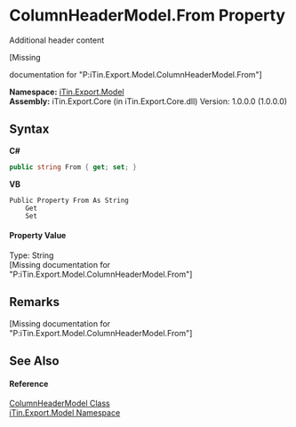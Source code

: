 # ColumnHeaderModel.From Property 
Additional header content 

\[Missing <summary> documentation for "P:iTin.Export.Model.ColumnHeaderModel.From"\]

**Namespace:**&nbsp;<a href="ef57ffcc-e95e-b212-5a46-9aa6f5a3511f">iTin.Export.Model</a><br />**Assembly:**&nbsp;iTin.Export.Core (in iTin.Export.Core.dll) Version: 1.0.0.0 (1.0.0.0)

## Syntax

**C#**<br />
``` C#
public string From { get; set; }
```

**VB**<br />
``` VB
Public Property From As String
	Get
	Set
```


#### Property Value
Type: String<br />\[Missing <value> documentation for "P:iTin.Export.Model.ColumnHeaderModel.From"\]

## Remarks
\[Missing <remarks> documentation for "P:iTin.Export.Model.ColumnHeaderModel.From"\]

## See Also


#### Reference
<a href="39088cd3-4df2-992f-ff96-d33f8476cac9">ColumnHeaderModel Class</a><br /><a href="ef57ffcc-e95e-b212-5a46-9aa6f5a3511f">iTin.Export.Model Namespace</a><br />